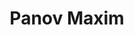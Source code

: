 ---
layout: page
title: Panov Maxim
inline: true
category: collaborator
position: Research Scientist, CDISE, Skoltech
picture: false
---